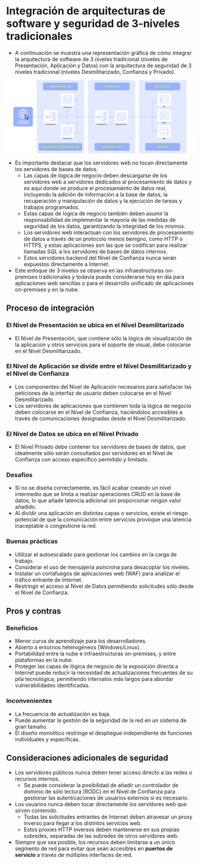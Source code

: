 # Integración de arquitecturas de software y seguridad de 3-niveles tradicionales

* A continuación se muestra una representación gráfica de cómo integrar la arquitectura de software de 3 niveles tradicional (niveles de Presentación, Aplicación y Datos) con la arquitectura de seguridad de 3 niveles tradicional (niveles Desmilitarizado, Confianza y Privado).

![Integración de arquitecturas de software y seguridad de 3-niveles][1]

* Es importante destacar que los servidores web no tocan directamente los servidores de bases de datos.
  * Las capas de lógica de negocio deben descargarse de los servidores web a servidores dedicados al procesamiento de datos y es aquí donde se produce el procesamiento de datos real, incluyendo la adición de información a la base de datos, la recuperación y manipulación de datos y la ejecución de tareas y trabajos programados.
  * Estas capas de lógica de negocio también deben asumir la responsabilidad de implementar la mayoría de las medidas de seguridad de los datos, garantizando la integridad de los mismos.
  * Los servidores web interactuan con los servidores de procesamiento de datos a través de un protocolo menos benigno, como HTTP o HTTPS, y estas aplicaciones son las que se codifican para realizar llamadas SQL a los servidores de bases de datos internos.
  * Estos servidores backend del Nivel de Confianza nunca serán expuestos directamente a Internet.
* Este enfoque de 3 niveles se observa en las infraestructuras on-premises tradicionales y todavía puede considerarse hoy en día para aplicaciones web sencillas o para el desarrollo unificado de aplicaciones on-premises y en la nube.

## Proceso de integración

### El Nivel de Presentación se ubica en el Nivel Desmilitarizado

* El Nivel de Presentación, que contiene sólo la lógica de visualización de la aplicación y otros servicios para el soporte de visual, debe colocarse en el Nivel Desmilitarizado.

### El Nivel de Aplicación se divide entre el Nivel Desmilitarizado y el Nivel de Confianza

* Los componentes del Nivel de Aplicación necesarios para satisfacer las peticiones de la interfaz de usuario deben colocarse en el Nivel Desmilitarizado.
* Los servidores de aplicaciones que contienen toda la lógica de negocio deben colocarse en el Nivel de Confianza, haciéndolos accesibles a través de comunicaciones designadas desde el Nivel Desmilitarizado.

### El Nivel de Datos se ubica en el Nivel Privado

* El Nivel Privado debe contener los servidores de bases de datos, que idealmente sólo serán consultados por servidores en el Nivel de Confianza con acceso específico permitido y limitado.

### Desafíos

* Si no se diseña correctamente, es fácil acabar creando un nivel intermedio que se limita a realizar operaciones CRUD en la base de datos, lo que añade latencia adicional sin proporcionar ningún valor añadido.
* Al dividir una aplicación en distintas capas o servicios, existe el riesgo potencial de que la comunicación entre servicios provoque una latencia inaceptable o congestione la red.

### Buenas prácticas

* Utilizar el autoescalado para gestionar los cambios en la carga de trabajo.
* Considerar el uso de mensajería asíncrona para desacoplar los niveles.
* Instalar un cortafuegos de aplicaciones web (WAF) para analizar el tráfico entrante de Internet.
* Restringir el acceso al Nivel de Datos permitiendo solicitudes sólo desde el Nivel de Confianza.

## Pros y contras

### Beneficios

* Menor curva de aprendizaje para los desarrolladores.
* Abierto a entornos heterogéneos (Windows/Linux).
* Portabilidad entre la nube e infraestructuras on-premises, y entre plataformas en la nube.
* Proteger las capas de lógica de negocio de la exposición directa a Internet puede reducir la necesidad de actualizaciones frecuentes de su pila tecnológica, permitiendo intervalos más largos para abordar vulnerabilidades identificadas.

### Inconvenientes

* La frecuencia de actualización es baja.
* Puede aumentar la gestión de la seguridad de la red en un sistema de gran tamaño.
* El diseño monolítico restringe el despliegue independiente de funciones individuales y específicas.

## Consideraciones adicionales de seguridad

* Los servidores públicos nunca deben tener acceso directo a las redes o recursos internos.
  * Se puede considerar la posibilidad de añadir un controlador de dominio de sólo lectura (RODC) en el Nivel de Confianza para gestionar las autenticaciones de usuarios externos si es necesario.
* Los usuarios nunca deben tocar directamente los servidores web que sirven contenido.
  * Todas las solicitudes entrantes de Internet deben atravesar un proxy inverso para llegar a los distintos servicios web.
  * Estos proxies HTTP inversos deben mantenerse en sus propias subredes, separadas de las subredes de otros servidores web.
* Siempre que sea posible, los recursos deben limitarse a un único segmento de red para evitar que sean accesibles en **puertos de servicio** a través de múltiples interfaces de red.

[1]: /static/images/three-tier-software-and-secure-architecture-integration.png
